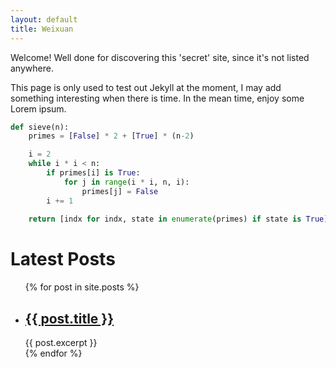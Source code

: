 ```yaml
---
layout: default
title: Weixuan
---
```


Welcome! Well done for discovering this 'secret' site, since it's not listed anywhere.

This page is only used to test out Jekyll at the moment, I may add something interesting when there is time. In the mean time, enjoy some Lorem ipsum.

<div class="separator"></div>

```python
def sieve(n): 
    primes = [False] * 2 + [True] * (n-2)

    i = 2
    while i * i < n:
        if primes[i] is True:
            for j in range(i * i, n, i):
                primes[j] = False
        i += 1
    
    return [indx for indx, state in enumerate(primes) if state is True]
```

<div class="separator"></div>
<div id="blog-list">
<h1>Latest Posts</h1>

<ul>
  {% for post in site.posts %}
    <li>
      <h2><a href="{{ post.url }}">{{ post.title }}</a></h2>
      {{ post.excerpt }}
    </li>
  {% endfor %}
</ul>
</div>

